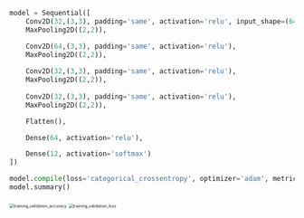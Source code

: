 ```python
model = Sequential([
    Conv2D(32,(3,3), padding='same', activation='relu', input_shape=(64, 64, 3)),
    MaxPooling2D((2,2)),

    Conv2D(64,(3,3), padding='same', activation='relu'),
    MaxPooling2D((2,2)),
    
    Conv2D(32,(3,3), padding='same', activation='relu'),
    MaxPooling2D((2,2)),
    
    Conv2D(32,(3,3), padding='same', activation='relu'),
    MaxPooling2D((2,2)),

    Flatten(),

    Dense(64, activation='relu'),

    Dense(12, activation='softmax')
])

model.compile(loss='categorical_crossentropy', optimizer='adam', metrics=['accuracy'])
model.summary()
```

<img src="/Users/yeji/Desktop/training_validation_accuracy.png" alt="training_validation_accuracy" style="zoom:50%;" />

<img src="/Users/yeji/Desktop/training_validation_loss.png" alt="training_validation_loss" style="zoom:50%;" />

